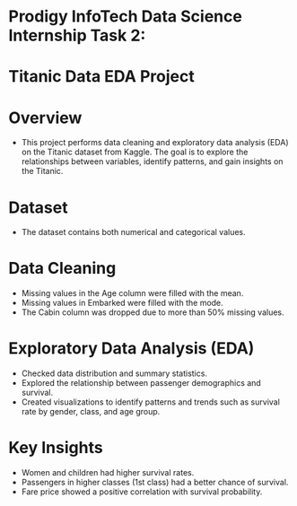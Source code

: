 # Prodigy InfoTech Data Science Internship Task 2:

# Titanic Data EDA Project 

# Overview 

- This project performs data cleaning and exploratory data analysis (EDA) on the Titanic dataset from Kaggle. The goal is to explore the relationships between variables, identify patterns, and gain insights on the Titanic.

# Dataset 

- The dataset contains both numerical and categorical values.


# Data Cleaning 

- Missing values in the Age column were filled with the mean.
- Missing values in Embarked were filled with the mode.
- The Cabin column was dropped due to more than 50% missing values.

# Exploratory Data Analysis (EDA) 

- Checked data distribution and summary statistics.
- Explored the relationship between passenger demographics and survival.
- Created visualizations to identify patterns and trends such as survival rate by gender, class, and age group.

# Key Insights 

- Women and children had higher survival rates.
- Passengers in higher classes (1st class) had a better chance of survival.
- Fare price showed a positive correlation with survival probability.
